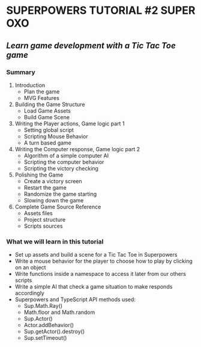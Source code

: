 # SUPERPOWERS TUTORIAL #2 SUPER OXO
## *Learn game development with a Tic Tac Toe game*

### Summary

1. Introduction
   * Plan the game
   * MVG Features
2. Building the Game Structure
   * Load Game Assets
   * Build Game Scene
3. Writing the Player actions, Game logic part 1
   * Setting global script
   * Scripting Mouse Behavior
   * A turn based game
4. Writing the Computer response, Game logic part 2
   * Algorithm of a simple computer AI
   * Scripting the computer behavior
   * Scripting the victory checking
5. Polishing the Game
   * Create a victory screen
   * Restart the game
   * Randomize the game starting
   * Slowing down the game
6. Complete Game Source Reference
   * Assets files
   * Project structure
   * Scripts sources

### What we will learn in this tutorial

- Set up assets and build a scene for a Tic Tac Toe in Superpowers
- Write a mouse behavior for the player to choose how to play by clicking on an object
- Write functions inside a namespace to access it later from our others scripts
- Write a simple AI that check a game situation to make responds accordingly
- Superpowers and TypeScript API methods used:
   - Sup.Math.Ray()
   - Math.floor and Math.random
   - Sup.Actor()
   - Actor.addBehavior()
   - Sup.getActor().destroy()
   - Sup.setTimeout()
